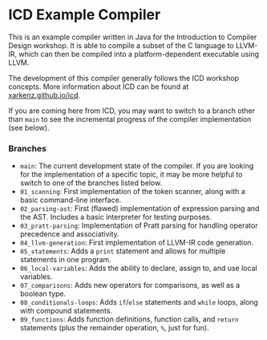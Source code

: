 # ICD Example Compiler

This is an example compiler written in Java for the Introduction to Compiler Design workshop. It is able to compile
a subset of the C language to LLVM-IR, which can then be compiled into a platform-dependent executable using LLVM.

The development of this compiler generally follows the ICD workshop concepts. More information about ICD can be
found at [xarkenz.github.io/icd](https://xarkenz.github.io/icd/).

If you are coming here from ICD, you may want to switch to a branch other than `main` to see the incremental
progress of the compiler implementation (see below).

### Branches

- `main`: The current development state of the compiler. If you are looking for the implementation of a specific topic,
  it may be more helpful to switch to one of the branches listed below.
- `01_scanning`: First implementation of the token scanner, along with a basic command-line interface.
- `02_parsing-ast`: First (flawed) implementation of expression parsing and the AST.
  Includes a basic interpreter for testing purposes.
- `03_pratt-parsing`: Implementation of Pratt parsing for handling operator precedence and associativity.
- `04_llvm-generation`: First implementation of LLVM-IR code generation.
- `05_statements`: Adds a `print` statement and allows for multiple statements in one program.
- `06_local-variables`: Adds the ability to declare, assign to, and use local variables.
- `07_comparisons`: Adds new operators for comparisons, as well as a boolean type.
- `08_conditionals-loops`: Adds `if`/`else` statements and `while` loops, along with compound statements.
- `09_functions`: Adds function definitions, function calls, and `return` statements (plus the remainder
  operation, `%`, just for fun).
